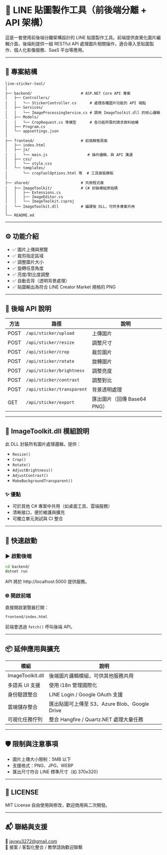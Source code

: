 
# 🎨 LINE 貼圖製作工具（前後端分離 + API 架構）

這是一套使用前後端分離架構設計的 LINE 貼圖製作工具。前端提供直覺化圖片編輯介面，後端則提供一組 RESTful API 處理圖片相關操作，適合導入至貼圖製作、個人化影像服務、SaaS 平台等應用。

---

## 📁 專案結構

```
line-sticker-tool/
│
├── backend/                      # ASP.NET Core API 專案
│   ├── Controllers/
│   │   └── StickerController.cs      # 處理各種圖片功能的 API 端點
│   ├── Services/
│   │   └── ImageProcessingService.cs # 調用 ImageToolkit.dll 的核心邏輯
│   ├── Models/
│   │   └── CropRequest.cs 等模型      # 各功能所需的請求資料結構
│   ├── Program.cs
│   └── appsettings.json
│
├── frontend/                     # 前端靜態頁面
│   ├── index.html
│   ├── js/
│   │   └── main.js                  # 操作邏輯，與 API 溝通
│   ├── css/
│   │   └── style.css
│   └── templates/
│       └── cropToolOptions.html 等  # 工具面板模板
│
├── shared/                       # 共用程式庫
│   ├── ImageToolkit/             # C# 封裝模組原始碼
│   │   ├── Extensions.cs
│   │   ├── ImageEditor.cs
│   │   └── ImageToolkit.csproj
│   └── ImageToolkit.dll          # 編譯後 DLL，可供多專案共用
│
└── README.md
```

---

## ⚙️ 功能介紹

- ✅ 圖片上傳與預覽
- ✅ 裁剪指定區域
- ✅ 調整圖片大小
- ✅ 旋轉任意角度
- ✅ 亮度/對比度調整
- ✅ 自動去背（透明背景處理）
- ✅ 貼圖輸出為符合 LINE Creator Market 規格的 PNG

---

## 📡 後端 API 說明

| 方法 | 路徑                        | 說明                         |
|------|-----------------------------|------------------------------|
| POST | `/api/sticker/upload`       | 上傳圖片                    |
| POST | `/api/sticker/resize`       | 調整尺寸                    |
| POST | `/api/sticker/crop`         | 裁剪圖片                    |
| POST | `/api/sticker/rotate`       | 旋轉圖片                    |
| POST | `/api/sticker/brightness`   | 調整亮度                    |
| POST | `/api/sticker/contrast`     | 調整對比                    |
| POST | `/api/sticker/transparent`  | 背景透明處理                |
| GET  | `/api/sticker/export`       | 匯出圖片（回傳 Base64 PNG） |

---

## 🧩 ImageToolkit.dll 模組說明

此 DLL 封裝所有圖片處理邏輯，提供：

- `Resize()`
- `Crop()`
- `Rotate()`
- `AdjustBrightness()`
- `AdjustContrast()`
- `MakeBackgroundTransparent()`

### ✨ 優點

- 可於其他 C# 專案中共用（如桌面工具、雲端服務）
- 清晰接口，便於維護與擴充
- 可獨立單元測試與 CI 整合

---

## 🚀 快速啟動

### ▶️ 啟動後端

```bash
cd backend/
dotnet run
```

API 將於 http://localhost:5000 提供服務。

### 🌐 開啟前端

直接開啟瀏覽器打開：

```
frontend/index.html
```

前端會透過 `fetch()` 呼叫後端 API。

---

## 📦 延伸應用與擴充

| 模組              | 說明                                          |
|-------------------|-----------------------------------------------|
| ImageToolkit.dll  | 後端圖片邏輯模組，可供其他服務共用            |
| 多語系 UI 支援     | 使用 i18n 管理國際化                          |
| 身份驗證整合       | LINE Login / Google OAuth 支援                |
| 雲端儲存整合       | 匯出貼圖可上傳至 S3、Azure Blob、Google Drive |
| 可視化任務佇列     | 整合 Hangfire / Quartz.NET 處理大量任務       |

---

## 🛡️ 限制與注意事項

- 圖片上傳大小限制：5MB 以下
- 支援格式：PNG、JPG、WEBP
- 匯出尺寸符合 LINE 標準尺寸（如 370x320）

---

## 📄 LICENSE

MIT License 自由使用與修改，歡迎商用與二次開發。

---

## 📬 聯絡與支援

📧 jaywu3272@gmail.com  
📱 接案 / 客製化整合 / 教學諮詢歡迎聯繫

